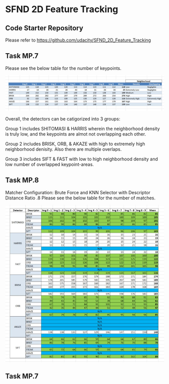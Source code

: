 # SFND 2D Feature Tracking

## Code Starter Repository
Please refer to https://github.com/udacity/SFND_2D_Feature_Tracking

## Task MP.7
Please see the below table for the number of keypoints.

<img src="images/2DFM1.JPG"/>

Overall, the detectors can be catigorized into 3 groups:

Group 1 includes SHITOMASI & HARRIS wherein the neighborhood density is truly low, and the keypoints are almot not overlapping each other.

Group 2 includes BRISK, ORB, & AKAZE with high to extremely high neighborhood denisity. Also there are multiple overlaps. 

Group 3 includes SIFT & FAST with low to high neighborhood density and low number of overlapped keypoint-areas.


## Task MP.8
Matcher Configuration: Brute Force and KNN Selector with Descriptor Distance Ratio .8
Please see the below table for the number of matches.

<img src="images/2DFM2.JPG"/>

## Task MP.7
